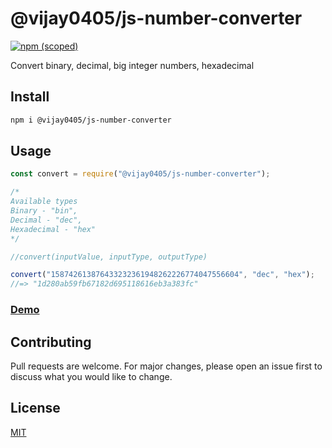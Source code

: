 # @vijay0405/js-number-converter

[![npm (scoped)](https://img.shields.io/npm/v/@vijay0405/js-number-converter.svg)](https://www.npmjs.com/package/@vijay0405/js-number-converter)


Convert binary, decimal, big integer numbers, hexadecimal

## Install


```bash
npm i @vijay0405/js-number-converter
```

## Usage 

```js
const convert = require("@vijay0405/js-number-converter");

/*
Available types
Binary - "bin", 
Decimal - "dec", 
Hexadecimal - "hex" 
*/

//convert(inputValue, inputType, outputType)

convert("158742613876433232361948262226774047556604", "dec", "hex");
//=> "1d280ab59fb67182d695118616eb3a383fc"


```
### [Demo](http://www.vijay0405.in/number-converter/)


## Contributing
Pull requests are welcome. For major changes, please open an issue first to discuss what you would like to change.


## License
[MIT](https://choosealicense.com/licenses/mit/)